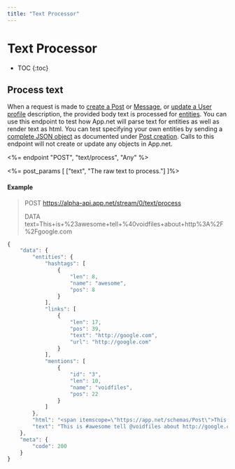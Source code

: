 ```yaml
---
title: "Text Processor"
---
```


# Text Processor

* TOC
{:toc}

## Process text

When a request is made to [create a Post](/reference/resources/post/lifecycle/#create-a-post) or [Message](/reference/resources/message/lifecycle/#create-a-message), or [update a User profile](/reference/resources/user/profile/#update-a-user) description, the provided body text is processed for [entities](/reference/meta/entities). You can use this endpoint to test how App.net will parse text for entities as well as render text as html. You can test specifying your own entities by sending a [complete JSON object](/reference/resources/post/lifecycle/#json-example) as documented under [Post creation](/reference/resources/post/lifecycle/#create-a-post). Calls to this endpoint will not create or update any objects in App.net.

<%= endpoint "POST", "text/process", "Any" %>

<%= post_params [
    ["text", "The raw text to process."]
]%>

#### Example

> POST https://alpha-api.app.net/stream/0/text/process
>
> DATA text=This+is+%23awesome+tell+%40voidfiles+about+http%3A%2F%2Fgoogle.com

~~~ js
{
    "data": {
        "entities": {
            "hashtags": [
                {
                    "len": 8,
                    "name": "awesome",
                    "pos": 8
                }
            ],
            "links": [
                {
                    "len": 17,
                    "pos": 39,
                    "text": "http://google.com",
                    "url": "http://google.com"
                }
            ],
            "mentions": [
                {
                    "id": "3",
                    "len": 10,
                    "name": "voidfiles",
                    "pos": 22
                }
            ]
        },
        "html": "<span itemscope=\"https://app.net/schemas/Post\">This is <span itemprop=\"hashtag\" data-hashtag-name=\"awesome\">#awesome</span> tell <span itemprop=\"mention\" data-mention-id=\"3\" data-mention-name=\"voidfiles\">@voidfiles</span> about <a href=\"http://google.com\">http://google.com</a></span>",
        "text": "This is #awesome tell @voidfiles about http://google.com"
    },
    "meta": {
        "code": 200
    }
}
~~~